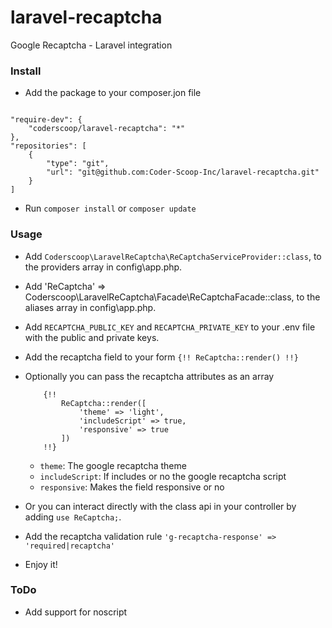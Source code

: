 # laravel-recaptcha
Google Recaptcha - Laravel integration

### Install

 - Add the package to your composer.jon file

```

"require-dev": {
    "coderscoop/laravel-recaptcha": "*"
},
"repositories": [
    {
        "type": "git",
        "url": "git@github.com:Coder-Scoop-Inc/laravel-recaptcha.git"
    }
]

```

 - Run `composer install` or `composer update`

### Usage

 - Add `Coderscoop\LaravelReCaptcha\ReCaptchaServiceProvider::class`, to the providers array in config\app.php.

 - Add 'ReCaptcha' => Coderscoop\LaravelReCaptcha\Facade\ReCaptchaFacade::class, to the aliases array in config\app.php.

 - Add `RECAPTCHA_PUBLIC_KEY` and `RECAPTCHA_PRIVATE_KEY` to your .env file with the public and private keys.

 - Add the recaptcha field to your form `{!! ReCaptcha::render() !!}`

 - Optionally you can pass the recaptcha attributes as an array
    ```
        {!! 
            ReCaptcha::render([
                'theme' => 'light',
                'includeScript' => true,
                'responsive' => true
            ]) 
        !!}
    ```
    - `theme`: The google recaptcha theme
    - `includeScript`: If includes or no the google recaptcha script
    - `responsive`: Makes the field responsive or no

 - Or you can interact directly with the class api in your controller by adding `use ReCaptcha;`.

 - Add the recaptcha validation rule `'g-recaptcha-response' => 'required|recaptcha'`

 - Enjoy it!


### ToDo

 - Add support for noscript
